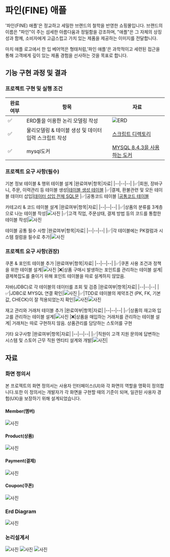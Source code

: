 # 파인(FINE) 애플

'파인(FINE) 애플'은 정교하고 세밀한 브랜드의 철학을 반영한 쇼핑몰입니다.
브랜드의 이름은 "파인"이 주는 섬세한 아름다움과 정밀함을 강조하며,
"애플"은 그 자체의 상징성과 함께, 소비자에게 고급스럽고 가치 있는 제품을 제공하는 이미지를 전달합니다.

마치 애플 로고에서 한 입 베어먹은 형태처럼,'파인 애플'은 과학적이고 세련된 접근을 통해 고객에게 깊이 있는 제품 경험을 선사하는 것을 목표로 합니다.

## 기능 구현 과정 및 결과

### 프로젝트 구현 및 실행 조건
|완료여부|항목|자료|
|--|--|--|
|✅|ERD툴을 이용한 논리 모델링 작성|![ERD](images/ERD전체모델링.png)
|✅|물리모델링 & 테이블 생성 및 데이터 입력 스크립트 작성|[스크립트 디렉토리](/src/main/resources/db/migration)
|✅|mysql도커|[MYSQL 8.4.3을 사용하는 도커](/docker-compose.yml)

### 프로젝트 요구 사항(필수)
기본 정보 테이블 & 행위 테이블 설계
|완료여부|항목|자료|
|--|--|--|
|✅|회원, 장바구니, 주문, 이력관리 등 테이블 생성|[테이블 생성 테이블](/src/main/resources/db/migration/V1__insert_initial_data.sql)
|✅|결제, 환불관련 및 모든 테이블 데이터 삽입|[데이터 삽입 전체 SQL문](/src/main/resources/db/migration/V5__insert_initial_data.sql)
|✅|공통코드 테이블 |[공통코드 테이블](src/main/resources/db/migration/V2__insert_initial_data.sql)

카테고리 & 코드 테이블 설계
|완료여부|항목|자료|
|--|--|--|
|✅|상품의 분류를 3계층으로 나눈 테이블 작성|![사진](images/상품_카테고리.png)
|✅|고객 직업, 주문상태, 결제 방법 등의 코드를 통합한 테이블 작성|![사진](images/공통코드.png)

테이블 공통 필수 사항
|완료여부|항목|자료|
|--|--|--|
|✅|각 테이블에는 PK컬럼과 시스템 컬럼을 필수로 추가|![사진](images/pk와시스템컬럼.png)

### 프로젝트 요구 사항(권장)
쿠폰 & 포인트 테이블 추가
|완료여부|항목|자료|
|--|--|--|
|✅|쿠폰 사용 조건과 정책을 위한 테이블 설계|![사진](images/쿠폰.png)
|❌|상품 구매시 발생하는 포인트를 관리하는 테이블 설계| 결제복잡도를 줄이기 위해 포인트 테이블을 따로 설계하지 않았음.

자바(JDBC)로 각 테이블의 데이터를 조회 및 검증
|완료여부|항목|자료|
|--|--|--|
|✅|JDBC로 MYSQL 연결 확인|![사진](images/JDBC검증.png)
|✅|TDD로 테이블의 제약조건 (PK, FK, 기본값, CHECK)이 잘 적용되었는지 확인|![사진](images/물리모델링검증.png)![사진](images/db빌드성공.png)

재고 관리와 거래처 테이블 추가
|완료여부|항목|자료|
|--|--|--|
|✅|상품의 재고와 입고를 관리하는 테이블 설계|![사진](images/상품재고입고관리.png)
|❌|상품을 매입하는 거래처를 관리하는 테이블 설계| 거래처는 따로 구현하지 않음. 상품관리를 담당하는 스토어를 구현

기타 요구사항
|완료여부|항목|자료|
|--|--|--|
|✅|직원이 고객 지원 문의에 답변하는 시스템 및 스토어 근무 직원 엔티티 설계와 개발|![사진](images/직원고객센터.png)|
## 자료
### 화면 정의서
본 프로젝트의 화면 정의서는 사용자 인터페이스(UI)와 각 화면의 역할을 명확히 정의합니다.또한 이 정의서는 개발자가 각 화면을 구현할 때의 기준이 되며, 일관된 사용자 경험(UX)을 보장하기 위해 설계되었습니다.

#### Member(멤버)

![사진](images/멤버.png)


#### Product(상품)
![사진](images/상품.png)


#### Payment(결제)
![사진](images/결제.png)

#### Coupon(쿠폰)
![사진](images/쿠폰.png)


### Erd Diagram

![사진](images/ERD전체모델링.png)


### 논리설계서


![사진](images/논리설계도1.png)
![사진](images/논리설계도2.png)
![사진](images/공통코드엑셀.png)

